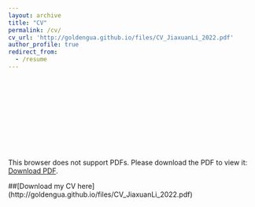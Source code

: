 ```yaml
---
layout: archive
title: "CV"
permalink: /cv/
cv_url: 'http://goldengua.github.io/files/CV_JiaxuanLi_2022.pdf'
author_profile: true
redirect_from:
  - /resume
---
```


<object data="http://goldengua.github.io/files/CV_JiaxuanLi_2022.pdf" type="application/pdf" width="700px" height="700px">
    <embed src="http://goldengua.github.io/files/CV_JiaxuanLi_2022.pdf">
        <p>This browser does not support PDFs. Please download the PDF to view it: <a href="http://yoursite.com/the.pdf">Download PDF</a>.</p>
    </embed>
</object>
##[Download my CV here](http://goldengua.github.io/files/CV_JiaxuanLi_2022.pdf)
